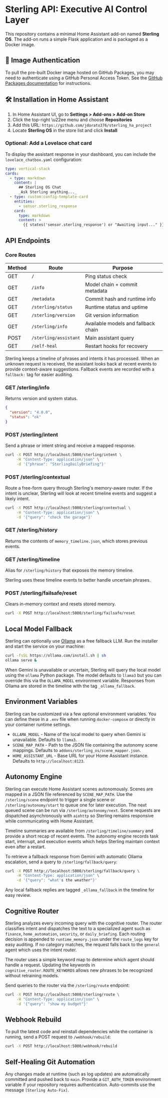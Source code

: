 # Sterling API: Executive AI Control Layer

This repository contains a minimal Home Assistant add-on named **Sterling OS**. The add-on runs a simple Flask application and is packaged as a Docker image.

## 🔐 Image Authentication

To pull the pre-built Docker image hosted on GitHub Packages, you may need to authenticate using a GitHub Personal Access Token. See the [GitHub Packages documentation](https://docs.github.com/en/packages/working-with-a-github-packages-registry) for instructions.

## 🛠 Installation in Home Assistant

1. In Home Assistant UI, go to **Settings > Add-ons > Add-on Store**
2. Click the top-right \u22ee menu and choose **Repositories**
3. Add this URL: `https://github.com/jdorato376/sterling_ha_project`
4. Locate **Sterling OS** in the store list and click **Install**

### Optional: Add a Lovelace chat card

To display the assistant response in your dashboard, you can include the
`lovelace_chatbox.yaml` configuration:

```yaml
type: vertical-stack
cards:
  - type: markdown
    content: |
      ## Sterling OS Chat
      _Ask Sterling anything..._
  - type: custom:config-template-card
    entities:
      - sensor.sterling_response
    card:
      type: markdown
      content: >
        {{ states('sensor.sterling_response') or "Awaiting input..." }}
```

## API Endpoints

### Core Routes

| Method | Route | Purpose |
|--------|-------|---------|
| GET    | `/`               | Ping status check |
| GET    | `/info`           | Model chain + commit metadata |
| GET    | `/metadata`       | Commit hash and runtime info |
| GET    | `/sterling/status`| Runtime status and uptime |
| GET    | `/sterling/version`| Git version information |
| GET    | `/sterling/info`  | Available models and fallback chain |
| POST   | `/sterling/assistant` | Main assistant query |
| GET    | `/self-heal`      | Restart hooks for recovery |

Sterling keeps a timeline of phrases and intents it has processed. When an
unknown request is received, the assistant looks back at recent events to
provide context-aware suggestions.
Fallback events are recorded with a `fallback:` tag for easier auditing.

### GET /sterling/info
Returns version and system status.

```json
{
  "version": "4.0.0",
  "status": "ok"
}
```

### POST /sterling/intent
Send a phrase or intent string and receive a mapped response.

```bash
curl -X POST http://localhost:5000/sterling/intent \
     -H "Content-Type: application/json" \
     -d '{"phrase": "SterlingDailyBriefing"}'
```

### POST /sterling/contextual
Route a free-form query through Sterling's memory-aware router. If the intent is
unclear, Sterling will look at recent timeline events and suggest a likely
intent.

```bash
curl -X POST http://localhost:5000/sterling/contextual \
     -H "Content-Type: application/json" \
     -d '{"query": "check the garage"}'
```

### GET /sterling/history
Returns the contents of `memory_timeline.json`, which stores previous events.

### GET /sterling/timeline
Alias for `/sterling/history` that exposes the memory timeline.

Sterling uses these timeline events to better handle uncertain phrases.

### POST /sterling/failsafe/reset
Clears in-memory context and resets stored memory.

```bash
curl -X POST http://localhost:5000/sterling/failsafe/reset
```

## Local Model Fallback

Sterling can optionally use [Ollama](https://ollama.com) as a free fallback LLM.
Run the installer and start the service on your machine:

```bash
curl -fsSL https://ollama.com/install.sh | sh
ollama serve &
```

When Gemini is unavailable or uncertain, Sterling will query the local model
using the `ollama` Python package. The model defaults to `llama3` but you can
override this via the `OLLAMA_MODEL` environment variable. Responses from
Ollama are stored in the timeline with the tag `_ollama_fallback`.

## Environment Variables

Sterling can be customized via a few optional environment variables. You can
define these in a `.env` file when running `docker-compose` or directly in your
container runtime settings.

- `OLLAMA_MODEL` - Name of the local model to query when Gemini is unavailable.
  Defaults to `llama3`.
- `SCENE_MAP_PATH` - Path to the JSON file containing the autonomy scene
  mappings. Defaults to `addons/sterling_os/scene_mapper.json`.
- `HOME_ASSISTANT_URL` - Base URL for your Home Assistant instance. Defaults
  to `http://localhost:8123`.


## Autonomy Engine

Sterling can execute Home Assistant scenes autonomously. Scenes are mapped in a JSON file referenced by `SCENE_MAP_PATH`. Use the `/sterling/scene` endpoint to trigger a single scene or `/sterling/autonomy/start` to queue one for later execution. The next queued scene can be run via `/sterling/autonomy/next`. Scene requests are dispatched asynchronously with `aiohttp` so Sterling remains responsive while communicating with Home Assistant.

Timeline summaries are available from `/sterling/timeline/summary` and provide a short recap of recent events. The autonomy engine records task start, interrupt, and execution events which helps Sterling maintain context even after a restart.

To retrieve a fallback response from Gemini with automatic Ollama escalation, send a query to `/sterling/fallback/query`:

```bash
curl -X POST http://localhost:5000/sterling/fallback/query \
     -H "Content-Type: application/json" \
     -d '{"query": "what's the weather"}'
```

Any local fallback replies are tagged `_ollama_fallback` in the timeline for easy review.

## Cognitive Router

Sterling analyzes every incoming query with the cognitive router. The router
classifies intent and dispatches the text to a specialized agent such as
`finance`, `home_automation`, `security`, or `daily_briefing`. Each routing
decision is appended to `runtime_memory.json` under the `route_logs` key for
easy auditing. If no category matches, the request falls back to the `general`
agent which uses the intent router.

The router uses a simple keyword map to determine which agent should
handle a request. Updating the keywords in ``cognitive_router.ROUTE_KEYWORDS``
allows new phrases to be recognized without retraining models.

Send queries to the router via the ``/sterling/route`` endpoint:

```bash
curl -X POST http://localhost:5000/sterling/route \
     -H "Content-Type: application/json" \
     -d '{"query": "show my budget"}'
```

## Webhook Rebuild

To pull the latest code and reinstall dependencies while the container is
running, send a POST request to `/webhook/rebuild`:

```bash
curl -X POST http://localhost:5000/webhook/rebuild
```

## Self-Healing Git Automation

Any changes made at runtime (such as log updates) are automatically committed and pushed back to `main`. Provide a `GIT_AUTH_TOKEN` environment variable if your repository requires authentication. Auto-commits use the message `[Sterling Auto-Fix]`.
